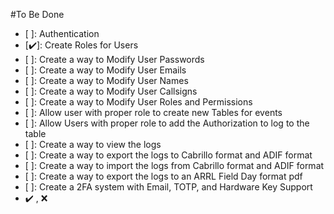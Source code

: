 #To Be Done
- [ ]: Authentication
- [✔️]: Create Roles for Users
- [ ]: Create a way to Modify User Passwords
- [ ]: Create a way to Modify User Emails
- [ ]: Create a way to Modify User Names
- [ ]: Create a way to Modify User Callsigns
- [ ]: Create a way to Modify User Roles and Permissions
- [ ]: Allow user with proper role to create new Tables for events
- [ ]: Allow Users with proper role to add the Authorization to log to the table
- [ ]: Create a way to view the logs
- [ ]: Create a way to export the logs to Cabrillo format and ADIF format
- [ ]: Create a way to import the logs from Cabrillo format and ADIF format
- [ ]: Create a way to export the logs to an ARRL Field Day format pdf
- [ ]: Create a 2FA system with Email, TOTP, and Hardware Key Support
- ✔️ , ❌ 